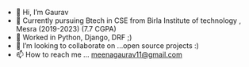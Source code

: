 - 👋 Hi, I’m Gaurav
- 🏫 Currently pursuing Btech in CSE from Birla Institute of technology , Mesra (2019-2023) (7.7 CGPA)
- 👀 Worked in Python, Django, DRF  ;)
- 💞 I’m looking to collaborate on ...open source projects :)
- 📫 How to reach me ... meenagaurav11@gmail.com
